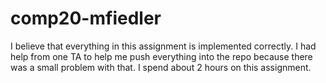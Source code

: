 # comp20-mfiedler
I believe that everything in this assignment is implemented correctly. I 
had help from one TA to help me push everything into the repo because 
there was a small problem with that. I spend about 2 hours on this assignment.
